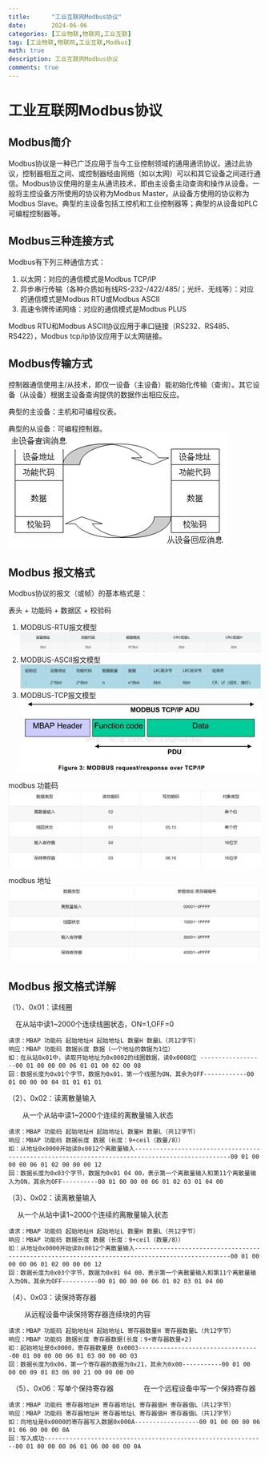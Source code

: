 ```yaml
---
title:      "工业互联网Modbus协议"
date:       2024-06-06
categories: [工业物联,物联网,工业互联]
tag: [工业物联,物联网,工业互联,Modbus]
math: true
description: 工业互联网Modbus协议
comments: true
---
```


# 工业互联网Modbus协议

## Modbus简介
Modbus协议是一种已广泛应用于当今工业控制领域的通用通讯协议。通过此协议，控制器相互之间、或控制器经由网络（如以太网）可以和其它设备之间进行通信。Modbus协议使用的是主从通讯技术，即由主设备主动查询和操作从设备。一般将主控设备方所使用的协议称为Modbus Master，从设备方使用的协议称为Modbus Slave。典型的主设备包括工控机和工业控制器等；典型的从设备如PLC可编程控制器等。
## Modbus三种连接方式
Modbus有下列三种通信方式：

 1. 以太网：对应的通信模式是Modbus TCP/IP
 2. 异步串行传输（各种介质如有线RS-232-/422/485/；光纤、无线等）：对应的通信模式是Modbus RTU或Modbus  ASCII
 3. 高速令牌传递网络：对应的通信模式是Modbus PLUS

 Modbus RTU和Modbus ASCII协议应用于串口链接（RS232、RS485、RS422），Modbus tcp/ip协议应用于以太网链接。
## Modbus传输方式
控制器通信使用主/从技术，即仅一设备（主设备）能初始化传输（查询）。其它设备（从设备）根据主设备查询提供的数据作出相应反应。

典型的主设备：主机和可编程仪表。

典型的从设备：可编程控制器。
![主从模式](/assets/img/iiot/modbus-master-slave.png)

## Modbus 报文格式
Modbus协议的报文（或帧）的基本格式是：

表头 + 功能码 + 数据区 + 校验码
 1. MODBUS-RTU报文模型
![modbusRTU报文](/assets/img/iiot/modbus-rtu.png)
 2. MODBUS-ASCII报文模型
![modbusAscii报文](/assets/img/iiot/modbus-ascii.png)
 3. MODBUS-TCP报文模型
![modbusTCP报文](/assets/img/iiot/modbus-tcp.png)

modbus 功能码
 ![modbus 功能码](/assets/img/iiot/modbus-function.png)

modbus 地址
 ![modbus 地址](/assets/img/iiot/modbus-addr.png)


## Modbus 报文格式详解
（1）、0x01：读线圈

　在从站中读1~2000个连续线圈状态，ON=1,OFF=0

    请求：MBAP 功能码 起始地址H 起始地址L 数量H 数量L（共12字节）
    响应：MBAP 功能码 数据长度 数据（一个地址的数据为1位）
    如：在从站0x01中，读取开始地址为0x0002的线圈数据，读0x0008位 ------------------00 01 00 00 00 06 01 01 00 02 00 08
    回：数据长度为0x01个字节，数据为0x01，第一个线圈为ON，其余为OFF------------00 01 00 00 00 04 01 01 01 01

  （2）、0x02：读离散量输入

　　从一个从站中读1~2000个连续的离散量输入状态

    请求：MBAP 功能码 起始地址H 起始地址L 数量H 数量L（共12字节）
    响应：MBAP 功能码 数据长度 数据（长度：9+ceil（数量/8））
    如：从地址0x0000开始读0x0012个离散量输入-------------------------------------------------------------------------------------------------00 01 00 00 00 06 01 02 00 00 00 12
    回：数据长度为0x03个字节，数据为0x01 04 00，表示第一个离散量输入和第11个离散量输入为ON，其余为OFF----------00 01 00 00 00 06 01 02 03 01 04 00

   （3）、0x02：读离散量输入

　   从一个从站中读1~2000个连续的离散量输入状态

    请求：MBAP 功能码 起始地址H 起始地址L 数量H 数量L（共12字节）
    响应：MBAP 功能码 数据长度 数据（长度：9+ceil（数量/8））
    如：从地址0x0000开始读0x0012个离散量输入-------------------------------------------------------------------------------------------------00 01 00 00 00 06 01 02 00 00 00 12
    回：数据长度为0x03个字节，数据为0x01 04 00，表示第一个离散量输入和第11个离散量输入为ON，其余为OFF----------00 01 00 00 00 06 01 02 03 01 04 00
   （4）、0x03：读保持寄存器

　　 从远程设备中读保持寄存器连续块的内容

    请求：MBAP 功能码 起始地址H 起始地址L 寄存器数量H 寄存器数量L（共12字节）
    响应：MBAP 功能码 数据长度 寄存器数据(长度：9+寄存器数量×2)
    如：起始地址是0x0000，寄存器数量是 0x0003----------------------------------00 01 00 00 00 06 01 03 00 00 00 03
    回：数据长度为0x06，第一个寄存器的数据为0x21，其余为0x00-----------00 01 00 00 00 09 01 03 06 00 21 00 00 00 00
　（5）、0x06：写单个保持寄存器
　　　　在一个远程设备中写一个保持寄存器

    请求：MBAP 功能码 寄存器地址H 寄存器地址L 寄存器值H 寄存器值L（共12字节）
    响应：MBAP 功能码 寄存器地址H 寄存器地址L 寄存器值H 寄存器值L（共12字节）
    如：向地址是0x0000的寄存器写入数据0x000A------------------00 01 00 00 00 06 01 06 00 00 00 0A
    回：写入成功--------------------------------------------------------------00 01 00 00 00 06 01 06 00 00 00 0A 



